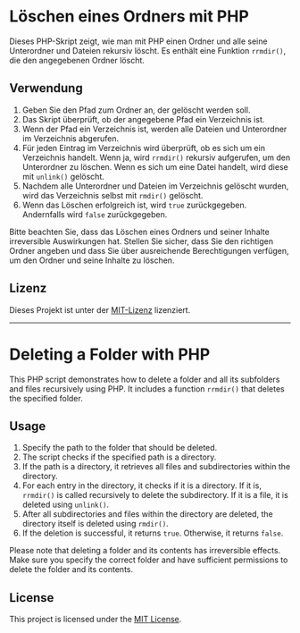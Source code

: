# Löschen eines Ordners mit PHP

Dieses PHP-Skript zeigt, wie man mit PHP einen Ordner und alle seine Unterordner und Dateien rekursiv löscht. Es enthält eine Funktion `rrmdir()`, die den angegebenen Ordner löscht.

## Verwendung

1. Geben Sie den Pfad zum Ordner an, der gelöscht werden soll.
2. Das Skript überprüft, ob der angegebene Pfad ein Verzeichnis ist.
3. Wenn der Pfad ein Verzeichnis ist, werden alle Dateien und Unterordner im Verzeichnis abgerufen.
4. Für jeden Eintrag im Verzeichnis wird überprüft, ob es sich um ein Verzeichnis handelt. Wenn ja, wird `rrmdir()` rekursiv aufgerufen, um den Unterordner zu löschen. Wenn es sich um eine Datei handelt, wird diese mit `unlink()` gelöscht.
5. Nachdem alle Unterordner und Dateien im Verzeichnis gelöscht wurden, wird das Verzeichnis selbst mit `rmdir()` gelöscht.
6. Wenn das Löschen erfolgreich ist, wird `true` zurückgegeben. Andernfalls wird `false` zurückgegeben.

Bitte beachten Sie, dass das Löschen eines Ordners und seiner Inhalte irreversible Auswirkungen hat. Stellen Sie sicher, dass Sie den richtigen Ordner angeben und dass Sie über ausreichende Berechtigungen verfügen, um den Ordner und seine Inhalte zu löschen.

## Lizenz

Dieses Projekt ist unter der [MIT-Lizenz](LICENSE) lizenziert.

----

# Deleting a Folder with PHP

This PHP script demonstrates how to delete a folder and all its subfolders and files recursively using PHP. It includes a function `rrmdir()` that deletes the specified folder.

## Usage

1. Specify the path to the folder that should be deleted.
2. The script checks if the specified path is a directory.
3. If the path is a directory, it retrieves all files and subdirectories within the directory.
4. For each entry in the directory, it checks if it is a directory. If it is, `rrmdir()` is called recursively to delete the subdirectory. If it is a file, it is deleted using `unlink()`.
5. After all subdirectories and files within the directory are deleted, the directory itself is deleted using `rmdir()`.
6. If the deletion is successful, it returns `true`. Otherwise, it returns `false`.

Please note that deleting a folder and its contents has irreversible effects. Make sure you specify the correct folder and have sufficient permissions to delete the folder and its contents.

## License

This project is licensed under the [MIT License](LICENSE).
